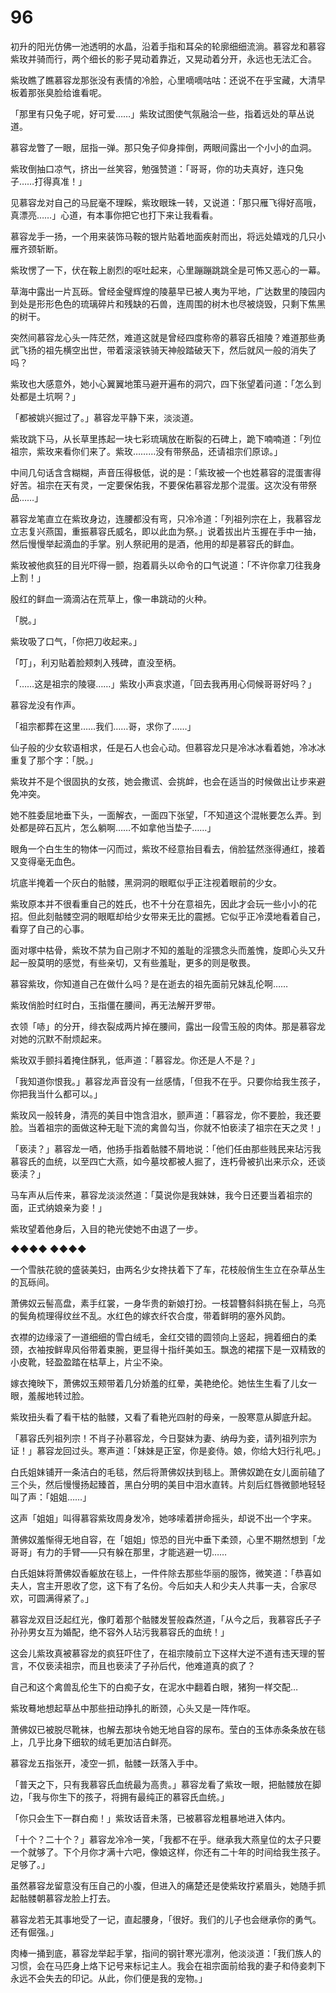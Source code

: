 # 96

初升的阳光仿佛一池透明的水晶，沿着手指和耳朵的轮廓细细流淌。慕容龙和慕容紫玫并骑而行，两个细长的影子晃动着靠近，又晃动着分开，永远也无法汇合。

紫玫瞧了瞧慕容龙那张没有表情的冷脸，心里嘀嘀咕咕：还说不在乎宝藏，大清早板着那张臭脸给谁看呢。

「那里有只兔子呢，好可爱……」紫玫试图使气氛融洽一些，指着远处的草丛说道。

慕容龙瞥了一眼，屈指一弹。那只兔子仰身摔倒，两眼间露出一个小小的血洞。

紫玫倒抽口凉气，挤出一丝笑容，勉强赞道：「哥哥，你的功夫真好，连只兔子……打得真准！」

见慕容龙对自己的马屁毫不理睬，紫玫眼珠一转，又说道：「那只雁飞得好高哦，真漂亮……」心道，有本事你把它也打下来让我看看。

慕容龙手一扬，一个用来装饰马鞍的银片贴着地面疾射而出，将远处嬉戏的几只小雁齐颈斩断。

紫玫愣了一下，伏在鞍上剧烈的呕吐起来，心里蹦蹦跳跳全是可怖又恶心的一幕。

草海中露出一片瓦砾。曾经金璧辉煌的陵墓早已被人夷为平地，广达数里的陵园内到处是形形色色的琉璃碎片和残缺的石兽，连周围的树木也尽被烧毁，只剩下焦黑的树干。

突然间慕容龙心头一阵茫然，难道这就是曾经四度称帝的慕容氏祖陵？难道那些勇武飞扬的祖先横空出世，带着滚滚铁骑天神般踏破天下，然后就风一般的消失了吗？

紫玫也大感意外，她小心翼翼地策马避开遍布的洞穴，四下张望着问道：「怎么到处都是土坑啊？」

「都被姚兴掘过了。」慕容龙平静下来，淡淡道。

紫玫跳下马，从长草里拣起一块七彩琉璃放在断裂的石碑上，跪下喃喃道：「列位祖宗，紫玫来看你们来了。紫玫………没有带祭品，还请祖宗们原谅。」

中间几句话含含糊糊，声音压得极低，说的是：「紫玫被一个也姓慕容的混蛋害得好苦。祖宗在天有灵，一定要保佑我，不要保佑慕容龙那个混蛋。这次没有带祭品……」

慕容龙笔直立在紫玫身边，连腰都没有弯，只冷冷道：「列祖列宗在上，我慕容龙立志复兴燕国，重振慕容氏威名，即以此血为祭。」说着拔出片玉握在手中一抽，然后慢慢举起滴血的手掌。别人祭祀用的是酒，他用的却是慕容氏的鲜血。

紫玫被他疯狂的目光吓得一颤，抱着肩头以命令的口气说道：「不许你拿刀往我身上割！」

殷红的鲜血一滴滴沾在荒草上，像一串跳动的火种。

「脱。」

紫玫吸了口气，「你把刀收起来。」

「叮」，利刃贴着脸颊刺入残碑，直没至柄。

「……这是祖宗的陵寝……」紫玫小声哀求道，「回去我再用心伺候哥哥好吗？」

慕容龙没有作声。

「祖宗都葬在这里……我们……哥，求你了……」

仙子般的少女软语相求，任是石人也会心动。但慕容龙只是冷冰冰看着她，冷冰冰重复了那个字：「脱。」

紫玫并不是个很固执的女孩，她会撒谎、会挑衅，也会在适当的时候做出让步来避免冲突。

她不胜委屈地垂下头，一面解衣，一面四下张望，「不知道这个混帐要怎么弄。到处都是碎石瓦片，怎么躺啊……不如拿他当垫子……」

眼角一个白生生的物体一闪而过，紫玫不经意抬目看去，俏脸猛然涨得通红，接着又变得毫无血色。

坑底半掩着一个灰白的骷髅，黑洞洞的眼眶似乎正注视着眼前的少女。

紫玫原本并不很看重自己的姓氏，也不十分在意祖先，因此才会玩一些小小的花招。但此刻骷髅空洞的眼眶却给少女带来无比的震撼。它似乎正冷漠地看着自己，看穿了自己的心事。

面对塚中枯骨，紫玫不禁为自己刚才不知的羞耻的淫猥念头而羞愧，旋即心头又升起一股莫明的感觉，有些亲切，又有些羞耻，更多的则是敬畏。

慕容紫玫，你知道自己在做什么吗？是在逝去的祖先面前兄妹乱伦啊……

紫玫俏脸时红时白，玉指僵在腰间，再无法解开罗带。

衣领「哧」的分开，绯衣裂成两片掉在腰间，露出一段雪玉般的肉体。那是慕容龙对她的沉默不耐烦起来。

紫玫双手颤抖着掩住酥乳，低声道：「慕容龙。你还是人不是？」

「我知道你恨我。」慕容龙声音没有一丝感情，「但我不在乎。只要你给我生孩子，你把我当什么都可以。」

紫玫风一般转身，清亮的美目中饱含泪水，颤声道：「慕容龙，你不要脸，我还要脸。当着祖宗的面做这种无耻下流的禽兽勾当，你就不怕亵渎了祖宗在天之灵！」

「亵渎？」慕容龙一哂，他扬手指着骷髅不屑地说：「他们任由那些贱民来玷污我慕容氏的血统，以至四亡大燕，如今墓坟都被人掘了，连朽骨被扒出来示众，还谈亵渎？」

马车声从后传来，慕容龙淡淡然道：「莫说你是我妹妹，我今日还要当着祖宗的面，正式纳娘亲为妾！」

紫玫望着他身后，入目的艳光使她不由退了一步。

◆◆◆◆ ◆◆◆◆

一个雪肤花貌的盛装美妇，由两名少女搀扶着下了车，花枝般俏生生立在杂草丛生的瓦砾间。

萧佛奴云髻高盘，素手红裳，一身华贵的新娘打扮。一枝碧簪斜斜挑在髻上，乌亮的鬓角梳理得纹丝不乱。水红色的嫁衣纤农合度，带着鲜明的塞外风韵。

衣襟的边缘滚了一道细细的雪白绒毛，金红交错的圆领向上竖起，拥着细白的柔颈，衣袖按鲜卑风俗带着束腕，更显得十指纤美如玉。飘逸的裙摆下是一双精致的小皮靴，轻盈盈踏在枯草上，片尘不染。

嫁衣掩映下，萧佛奴玉颊带着几分娇羞的红晕，美艳绝伦。她怯生生看了儿女一眼，羞赧地转过脸。

紫玫扭头看了看干枯的骷髅，又看了看艳光四射的母亲，一股寒意从脚底升起。

「慕容氏列祖列宗！不肖子孙慕容龙，今日娶妹为妻、纳母为妾，请列祖列宗为证！」慕容龙回过头。寒声道：「妹妹是正室，你是妾侍。娘，你给大妇行礼吧。」

白氏姐妹铺开一条洁白的毛毯，然后将萧佛奴扶到毯上。萧佛奴跪在女儿面前磕了三个头，然后慢慢扬起臻首，黑白分明的美目中泪水直转。片刻后红唇微颤地轻轻叫了声：「姐姐……」

这声「姐姐」叫得慕容紫玫周身发冷，她哆嗦着拼命摇头，却说不出一个字来。

萧佛奴羞惭得无地自容，在「姐姐」惊恐的目光中垂下柔颈，心里不期然想到「龙哥哥」有力的手臂——只有躲在那里，才能逃避一切……

白氏姐妹将萧佛奴香躯放在毯上，一件件除去那些华丽的服饰，微笑道：「恭喜如夫人，宫主开恩收了您，这下有了名份。今后如夫人和少夫人共事一夫，合家尽欢，可圆满得紧了。」

慕容龙双目泛起红光，像盯着那个骷髅发誓般森然道，「从今之后，我慕容氏子子孙孙男女互为婚配，绝不容外人玷污我慕容氏的血统！」

这会儿紫玫真被慕容龙的疯狂吓住了，在祖宗陵前立下这样大逆不道有违天理的誓言，不仅亵渎祖宗，而且也亵渎了子孙后代，他难道真的疯了？

自己和这个禽兽乱伦生下的白痴子女，在泥水中翻着白眼，猪狗一样交配…

紫玫蓦地想起草丛中那些扭动挣扎的断颈，心头又是一阵作呕。

萧佛奴已被脱尽靴袜，也解去那块令她无地自容的尿布。莹白的玉体赤条条放在毯上，几乎比身下细软的绒毛更加洁白鲜亮。

慕容龙五指张开，凌空一抓，骷髅一跃落入手中。

「普天之下，只有我慕容氏血统最为高贵。」慕容龙看了紫玫一眼，把骷髅放在脚边，「我与你生下的孩子，将拥有最纯正的慕容氏血统。」

「你只会生下一群白痴！」紫玫话音未落，已被慕容龙粗暴地进入体内。

「十个？二十个？」慕容龙冷冷一笑，「我都不在乎。继承我大燕皇位的太子只要一个就够了。下个月你才满十六吧，像娘这样，你还有二十年的时间给我生孩子。足够了。」

虽然慕容龙留意没有压自己的小腹，但进入的痛楚还是使紫玫拧紧眉头，她随手抓起骷髅朝慕容龙脸上打去。

慕容龙若无其事地受了一记，直起腰身，「很好。我们的儿子也会继承你的勇气。还有倔强。」

肉棒一捅到底，慕容龙举起手掌，指间的钢针寒光凛冽，他淡淡道：「我们族人的习惯，会在马匹身上烙下记号来标记主人。我会在祖宗面前给我的妻子和侍妾刺下永远不会失去的印记。从此，你们便是我的宠物。」
